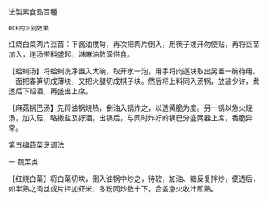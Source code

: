 法製素食品百種

    OCR的识别效果

红烧白菜肉片豆苗：下酱油搅匀，再次把肉片倒入，用筷子拨开勿使贴，再将豆苗加入，连汤带料盛起，淋麻油数滴供食。

【蛤蜊汤】将蛤蜊洗净置入大碗，取开水一泡，用手将肉逐块取出另置一碗待用。一面把春笋切成薄块，又把火腿切成棋子块。然后将上料同入汤锅，放盐少许，煮透后下绍酒，再盛出上席。

【麻菇锅巴汤】先将油锅烧热，倒油入锅炸之，以透黄脆为度。另一锅以急火烧汤，加入菇，略撒盐及好酒，出锅后，与同时炸好的锅巴分盛两器上席，香脆异常。

第五编蔬菜烹调法

一 蔬菜类

【红烧白菜】将白菜切块，倒入油锅中炒之，待软，加油、糖反复拌炒，便透后，如半熟之肉丝或片拌加虾米、冬粉同炒数十下，合盖急火收汁即熟。